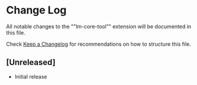 # Change Log

All notable changes to the "&#34;lm-core-tool&#34;" extension will be documented in this file.

Check [Keep a Changelog](http://keepachangelog.com/) for recommendations on how to structure this file.

## [Unreleased]

- Initial release